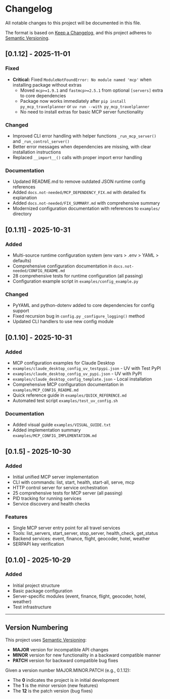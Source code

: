 # Changelog

All notable changes to this project will be documented in this file.

The format is based on [Keep a Changelog](https://keepachangelog.com/en/1.0.0/),
and this project adheres to [Semantic Versioning](https://semver.org/spec/v2.0.0.html).

## [0.1.12] - 2025-11-01

### Fixed
- **Critical:** Fixed `ModuleNotFoundError: No module named 'mcp'` when installing package without extras
  - Moved `mcp>=1.9.1` and `fastmcp>=2.5.1` from optional `[servers]` extra to core dependencies
  - Package now works immediately after `pip install py_mcp_travelplanner` or `uv run --with py_mcp_travelplanner`
  - No need to install extras for basic MCP server functionality

### Changed
- Improved CLI error handling with helper functions `_run_mcp_server()` and `_run_control_server()`
- Better error messages when dependencies are missing, with clear installation instructions
- Replaced `__import__()` calls with proper import error handling

### Documentation
- Updated README.md to remove outdated JSON runtime config references
- Added `docs.not-needed/MCP_DEPENDENCY_FIX.md` with detailed fix explanation
- Added `docs.not-needed/FIX_SUMMARY.md` with comprehensive summary
- Modernized configuration documentation with references to `examples/` directory

## [0.1.11] - 2025-10-31

### Added
- Multi-source runtime configuration system (env vars > .env > YAML > defaults)
- Comprehensive configuration documentation in `docs.not-needed/CONFIG_README.md`
- 28 comprehensive tests for runtime configuration (all passing)
- Configuration example script in `examples/config_example.py`

### Changed
- PyYAML and python-dotenv added to core dependencies for config support
- Fixed recursion bug in `config.py` `_configure_logging()` method
- Updated CLI handlers to use new config module

## [0.1.10] - 2025-10-31

### Added
- MCP configuration examples for Claude Desktop
- `examples/claude_desktop_config_uv_testpypi.json` - UV with Test PyPI
- `examples/claude_desktop_config_uv_pypi.json` - UV with PyPI
- `examples/claude_desktop_config_template.json` - Local installation
- Comprehensive MCP configuration documentation in `examples/MCP_CONFIG_README.md`
- Quick reference guide in `examples/QUICK_REFERENCE.md`
- Automated test script `examples/test_uv_config.sh`

### Documentation
- Added visual guide `examples/VISUAL_GUIDE.txt`
- Added implementation summary `examples/MCP_CONFIG_IMPLEMENTATION.md`

## [0.1.5] - 2025-10-30

### Added
- Initial unified MCP server implementation
- CLI with commands: list, start, health, start-all, serve, mcp
- HTTP control server for service orchestration
- 25 comprehensive tests for MCP server (all passing)
- PID tracking for running services
- Service discovery and health checks

### Features
- Single MCP server entry point for all travel services
- Tools: list_servers, start_server, stop_server, health_check, get_status
- Backend services: event, finance, flight, geocoder, hotel, weather
- SERPAPI key verification

## [0.1.0] - 2025-10-29

### Added
- Initial project structure
- Basic package configuration
- Server-specific modules (event, finance, flight, geocoder, hotel, weather)
- Test infrastructure

---

## Version Numbering

This project uses [Semantic Versioning](https://semver.org/):
- **MAJOR** version for incompatible API changes
- **MINOR** version for new functionality in a backward compatible manner
- **PATCH** version for backward compatible bug fixes

Given a version number MAJOR.MINOR.PATCH (e.g., 0.1.12):
- The **0** indicates the project is in initial development
- The **1** is the minor version (new features)
- The **12** is the patch version (bug fixes)

